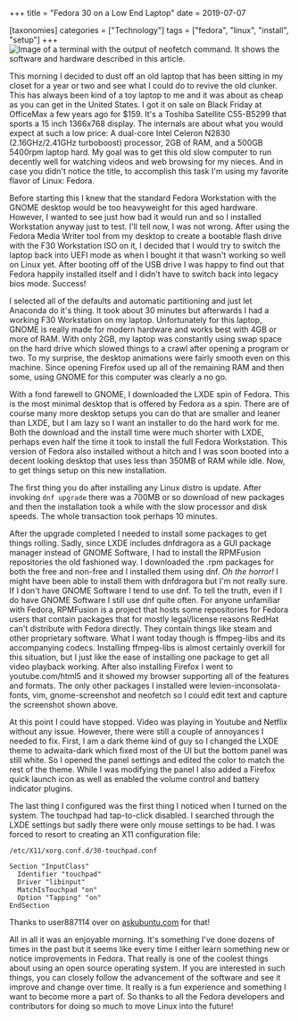 +++
title = "Fedora 30 on a Low End Laptop"
date = 2019-07-07

[taxonomies]
categories = ["Technology"]
tags = ["fedora", "linux", "install", "setup"]
+++
![Image of a terminal with the output of neofetch command. It shows the software and hardware described in this article.](https://matthewbunt.org/laptopneofetch.png "Terminal running neofetch")

This morning I decided to dust off an old laptop that has been sitting in my closet for a year or two and see what I could do to revive the old clunker. This has always been kind of a toy laptop to me and it was about as cheap as you can get in the United States. I got it on sale on Black Friday at OfficeMax a few years ago for $159. It's a Toshiba Satellite C55-B5299 that sports a 15 inch 1366x768 display. The internals are about what you would expect at such a low price: A dual-core Intel Celeron N2830 (2.16GHz/2.41GHz turboboost) processor, 2GB of RAM, and a 500GB 5400rpm laptop hard. My goal was to get this old slow computer to run decently well for watching videos and web browsing for my nieces. And in case you didn't notice the title, to accomplish this task I'm using my favorite flavor of Linux: Fedora.

<!-- more -->

Before starting this I knew that the standard Fedora Workstation with the GNOME desktop would be too heavyweight for this aged hardware. However, I wanted to see just how bad it would run and so I installed Workstation anyway just to test. I'll tell now, I was not wrong. After using the Fedora Media Writer tool from my desktop to create a bootable flash drive with the F30 Workstation ISO on it, I decided that I would try to switch the laptop back into UEFI mode as when I bought it that wasn't working so well on Linux yet. After booting off of the USB drive I was happy to find out that Fedora happily installed itself and I didn't have to switch back into legacy bios mode. Success!

I selected all of the defaults and automatic partitioning and just let Anaconda do it's thing. It took about 30 minutes but afterwards I had a working F30 Workstation on my laptop. Unfortunately for this laptop, GNOME is really made for modern hardware and works best with 4GB or more of RAM. With only 2GB, my laptop was constantly using swap space on the hard drive which slowed things to a crawl after opening a program or two. To my surprise, the desktop animations were fairly smooth even on this machine. Since opening Firefox used up all of the remaining RAM and then some, using GNOME for this computer was clearly a no go. 

With a fond farewell to GNOME, I downloaded the LXDE spin of Fedora. This is the most minimal desktop that is offered by Fedora as a spin. There are of course many more desktop setups you can do that are smaller and leaner than LXDE, but I am lazy so I want an installer to do the hard work for me. Both the download and the install time were much shorter with LXDE, perhaps even half the time it took to install the full Fedora Workstation. This version of Fedora also installed without a hitch and I was soon booted into a decent looking desktop that uses less than 350MB of RAM while idle. Now, to get things setup on this new installation.

The first thing you do after installing any Linux distro is update. After invoking `dnf upgrade` there was a 700MB or so download of new packages and then the installation took a while with the slow processor and disk speeds. The whole transaction took perhaps 10 minutes.

After the upgrade completed I needed to install some packages to get things rolling. Sadly, since LXDE includes dnfdragora as a GUI package manager instead of GNOME Software, I had to install the RPMFusion repositories the old fashioned way. I downloaded the .rpm packages for both the free and non-free and I installed them using dnf. *Oh the horror!* I might have been able to install them with dnfdragora but I'm not really sure. If I don't have GNOME Software I tend to use dnf. To tell the truth, even if I do have GNOME Software I still use dnf quite often. For anyone unfamiliar with Fedora, RPMFusion is a project that hosts some repositories for Fedora users that contain packages that for mostly legal/license reasons RedHat can't distribute with Fedora directly. They contain things like steam and other proprietary software. What I want today though is ffmpeg-libs and its accompanying codecs. Installing ffmpeg-libs is almost certainly overkill for this situation, but I just like the ease of installing one package to get all video playback working. After also installing Firefox I went to youtube.com/html5 and it showed my browser supporting all of the features and formats. The only other packages I installed were levien-inconsolata-fonts, vim, gnome-screenshot and neofetch so I could edit text and capture the screenshot shown above.

At this point I could have stopped. Video was playing in Youtube and Netflix without any issue. However, there were still a couple of annoyances I needed to fix. First, I am a dark theme kind of guy so I changed the LXDE theme to adwaita-dark which fixed most of the UI but the bottom panel was still white. So I opened the panel settings and edited the color to match the rest of the theme. While I was modifying the panel I also added a Firefox quick launch icon as well as enabled the volume control and battery indicator plugins.

The last thing I configured was the first thing I noticed when I turned on the system. The touchpad had tap-to-click disabled. I searched through the LXDE settings but sadly there were only mouse settings to be had. I was forced to resort to creating an X11 configuration file:

`/etc/X11/xorg.conf.d/30-touchpad.conf`
```
Section "InputClass"   
  Identifier "touchpad"  
  Driver "libinput"  
  MatchIsTouchpad "on"  
  Option "Tapping" "on"  
EndSection
```
Thanks to user887114 over on [askubuntu.com](https://askubuntu.com/questions/1087328/lubuntu-18-10-how-to-activate-tap-to-click) for that!

All in all it was an enjoyable morning. It's something I've done dozens of times in the past but it seems like every time I either learn something new or notice improvements in Fedora. That really is one of the coolest things about using an open source operating system. If you are interested in such things, you can closely follow the advancement of the software and see it improve and change over time. It really is a fun experience and something I want to become more a part of. So thanks to all the Fedora developers and contributors for doing so much to move Linux into the future!
